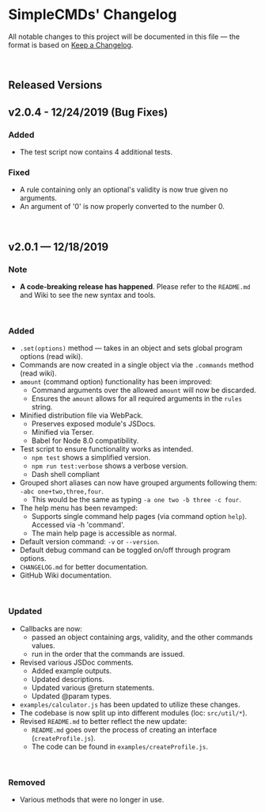 # **SimpleCMDs' Changelog**
All notable changes to this project will be documented in this file — the format is based on [Keep a Changelog](https://keepachangelog.com/en/1.0.0/).

&nbsp;

## Released Versions


## v2.0.4 - 12/24/2019 (Bug Fixes)

### Added
- The test script now contains 4 additional tests.

### Fixed
- A rule containing only an optional's validity is now true given no arguments.
- An argument of '0' is now properly converted to the number 0.

&nbsp;


## v2.0.1 — 12/18/2019
### Note
- **A code-breaking release has happened**. Please refer to the `README.md` and Wiki to see the new syntax and tools.

&nbsp;

### Added
- `.set(options)` method — takes in an object and sets global program options (read wiki).
- Commands are now created in a single object via the `.commands` method (read wiki).
- `amount` (command option) functionality has been improved:
  - Command arguments over the allowed `amount` will now be discarded.
  - Ensures the `amount` allows for all required arguments in the `rules` string.
- Minified distribution file via WebPack.
  - Preserves exposed module's JSDocs.
  - Minified via Terser.
  - Babel for Node 8.0 compatibility.
- Test script to ensure functionality works as intended.
  - `npm test` shows a simplified version.
  - `npm run test:verbose` shows a verbose version.
  - Dash shell compliant
- Grouped short aliases can now have grouped arguments following them: `-abc one+two,three,four`.
  - This would be the same as typing `-a one two -b three -c four`.
- The help menu has been revamped:
  - Supports single command help pages (via command option `help`). Accessed via -h 'command'.
  - The main help page is accessible as normal.
- Default version command: `-v` or `--version`.
- Default debug command can be toggled on/off through program options.
- `CHANGELOG.md` for better documentation.
- GitHub Wiki documentation.

&nbsp;

### Updated
- Callbacks are now:
  - passed an object containing args, validity, and the other commands values.
  - run in the order that the commands are issued.
- Revised various JSDoc comments.
  - Added example outputs.
  - Updated descriptions.
  - Updated various @return statements.
  - Updated @param types.
- `examples/calculator.js` has been updated to utilize these changes.
- The codebase is now split up into different modules (loc: `src/util/*`).
- Revised `README.md` to better reflect the new update:
  - `README.md` goes over the process of creating an interface (`createProfile.js`).
  - The code can be found in `examples/createProfile.js`.
  
&nbsp;

### Removed
- Various methods that were no longer in use.